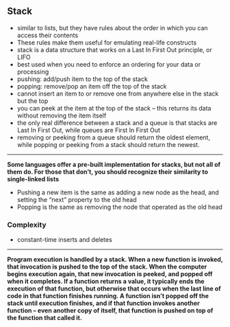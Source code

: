 ## Stack
- similar to lists, but they have rules about the order in which you can access their contents
- These rules make them useful for emulating real-life constructs
- stack is a data structure that works on a Last In First Out principle, or LIFO
- best used when you need to enforce an ordering for your data or processing
- pushing: add/push item to the top of the stack
- popping: remove/pop an item off the top of the stack
- cannot insert an item to or remove one from anywhere else in the stack but the top
- you can peek at the item at the top of the stack – this returns its data without removing the item itself 
- the only real difference between a stack and a queue is that stacks are Last In First Out, while queues are First In First Out
- removing or peeking from a queue should return the oldest element, while popping or peeking from a stack should return the newest.
_____________

**Some languages offer a pre-built implementation for stacks, but not all of them do. For those that don’t, you should recognize their similarity to single-linked lists**
- Pushing a new item is the same as adding a new node as the head, and setting the “next” property to the old head
- Popping is the same as removing the node that operated as the old head

### Complexity
- constant-time inserts and deletes

____________________
**Program execution is handled by a stack. When a new function is invoked, that invocation is pushed to the top of the stack. When the computer begins execution again, that new invocation is peeked, and popped off when it completes. If a function returns a value, it typically ends the execution of that function, but otherwise that occurs when the last line of code in that function finishes running. A function isn’t popped off the stack until execution finishes, and if that function invokes another function – even another copy of itself, that function is pushed on top of the function that called it.**